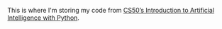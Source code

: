 This is where I'm storing my code from [CS50’s Introduction to Artificial Intelligence with Python](https://cs50.harvard.edu/ai/2023/).